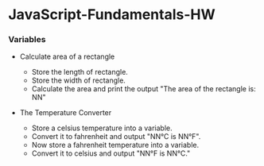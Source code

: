 # JavaScript-Fundamentals-HW

### Variables
- Calculate area of a rectangle
    - Store the length of rectangle. 
    - Store the width of rectangle.
    - Calculate the area and print the output "The area of the rectangle is: NN" 
    
- The Temperature Converter  
    - Store a celsius temperature into a variable.
    - Convert it to fahrenheit and output "NN°C is NN°F".
    - Now store a fahrenheit temperature into a variable.
    - Convert it to celsius and output "NN°F is NN°C."
